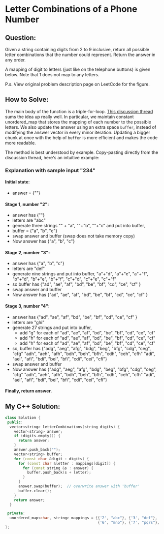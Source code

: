 # Letter Combinations of a Phone Number

## Question:
Given a string containing digits from 2 to 9 inclusive, return all
possible letter combinations that the number could represent. Return
the answer in any order.

A mapping of digit to letters (just like on the telephone buttons) is
given below. Note that 1 does not map to any letters.

P.s. View original problem description page on LeetCode for the
figure.

## How to Solve:

The main body of the function is a triple-for-loop. [This discussion
thread](https://leetcode.com/problems/letter-combinations-of-a-phone-number/discuss/8090/Iterative-c%2B%2B-solution-in-0ms)
sums the idea up really well. In particular, we maintain constant
unordered_map that stores the mapping of each number to the possible
letters. We also update the answer using an extra space `buffer`,
instead of modifying the answer vector in every minor
iteration. Updating a bigger chunk at once with the help of `buffer`
is more efficient and makes the code more readable.

The method is best understood by example. Copy-pasting directly
from the discussion thread, here's an intuitive example:

### Explanation with sample input "234"

#### Initial state:

- answer = {""}

#### Stage 1, number "2":

- answer has {""}
- letters are "abc"
- generate three strings "" + "a", ""+"b", ""+"c" and put into buffer,
- buffer = {"a", "b", "c"}
- swap answer and buffer (swap does not take memory copy)
- Now answer has {"a", "b", "c"}

#### Stage 2, number "3":

- answer has {"a", "b", "c"}
- letters are "def"
- generate nine strings and put into buffer,
  "a"+"d", "a"+"e", "a"+"f",
  "b"+"d", "b"+"e", "b"+"f",
  "c"+"d", "c"+"e", "c"+"f"
- so buffer has {"ad", "ae", "af", "bd", "be", "bf", "cd", "ce", "cf" }
- swap answer and buffer
- Now answer has {"ad", "ae", "af", "bd", "be", "bf", "cd", "ce", "cf" }

#### Stage 3, number "4":

- answer has {"ad", "ae", "af", "bd", "be", "bf", "cd", "ce", "cf" }
- letters are "ghi"
- generate 27 strings and put into buffer,
  - add "g" for each of "ad", "ae", "af", "bd", "be", "bf", "cd",
    "ce", "cf"
  - add "h" for each of "ad", "ae", "af", "bd", "be", "bf", "cd",
    "ce", "cf"
  - add "h" for each of "ad", "ae", "af", "bd", "be", "bf", "cd",
    "ce", "cf"
- so, buffer has
 {"adg", "aeg", "afg", "bdg", "beg", "bfg", "cdg", "ceg", "cfg"
 "adh", "aeh", "afh", "bdh", "beh", "bfh", "cdh", "ceh", "cfh"
 "adi", "aei", "afi", "bdi", "bei", "bfi", "cdi", "cei", "cfi"}
- swap answer and buffer
- Now answer has
 {"adg", "aeg", "afg", "bdg", "beg", "bfg", "cdg", "ceg", "cfg"
 "adh", "aeh", "afh", "bdh", "beh", "bfh", "cdh", "ceh", "cfh"
 "adi", "aei", "afi", "bdi", "bei", "bfi", "cdi", "cei", "cfi"}

#### Finally, return answer.

## My C++ Solution:

```cpp
class Solution {
 public:
  vector<string> letterCombinations(string digits) {
    vector<string> answer;
    if (digits.empty()) {
      return answer;
    }
    answer.push_back("");
    vector<string> buffer;
    for (const char &digit : digits) {
      for (const char &letter : mappings[digit]) {
        for (const string &s : answer) {
          buffer.push_back(s + letter);
        }
      }
      answer.swap(buffer);  // overwrite answer with 'buffer'
      buffer.clear();
    }
    return answer;
  }

 private:
  unordered_map<char, string> mappings = {{'2', "abc"}, {'3', "def"},  {'4', "ghi"}, {'5', "jkl"},
                                          {'6', "mno"}, {'7', "pqrs"}, {'8', "tuv"}, {'9', "wxyz"}};
};
```
